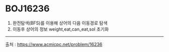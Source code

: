 # BOJ16236
1. 완전탐색(BFS)를 이용해 상어의 다음 이동경로 탐색
2. 이동후 상어의 정보 weight,eat,can_eat,sol 초기화
---------------------------------------
출처 : https://www.acmicpc.net/problem/16236
